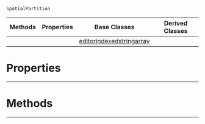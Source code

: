  `SpatialPartition`

|Methods|Properties|Base Classes|Derived Classes|
|---|---|---|---|
| | |[editorindexedstringarray](editorindexedstringarray.md)| |


 #  Properties


---  
 #  Methods


---  
 

 